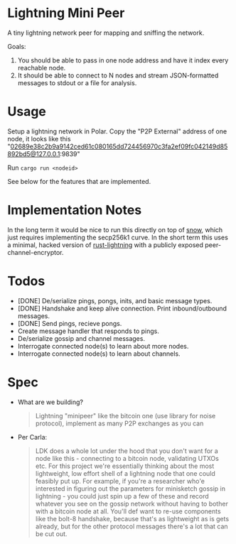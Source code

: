 # Lightning Mini Peer

A tiny lightning network peer for mapping and sniffing the network.

Goals:

1. You should be able to pass in one node address and have it index every reachable node.
2. It should be able to connect to N nodes and stream JSON-formatted messages to stdout or a file for analysis.

# Usage

Setup a lightning network in Polar. Copy the "P2P External" address of one node, it looks like this "02689e38c2b9a9142ced61c080165dd724456970c3fa2ef09fc042149d85892bd5@127.0.0.1:9839"

Run `cargo run <nodeid>`

See below for the features that are implemented.

# Implementation Notes

In the long term it would be nice to run this directly on top of [snow](https://github.com/mcginty/snow), which just requires implementing the secp256k1 curve. In the short term this uses a minimal, hacked version of [rust-lightning](https://github.com/lightningdevkit/rust-lightning) with a publicly exposed peer-channel-encryptor.

# Todos

- [DONE] De/serialize pings, pongs, inits, and basic message types.
- [DONE] Handshake and keep alive connection. Print inbound/outbound messages.
- [DONE] Send pings, recieve pongs.
- Create message handler that responds to pings.
- De/serialize gossip and channel messages.
- Interrogate connected node(s) to learn about more nodes.
- Interrogate connected node(s) to learn about channels.

# Spec

- What are we building?
    > Lightning "minipeer" like the bitcoin one (use library for noise protocol), implement as many P2P exchanges as you can
- Per Carla:
    > LDK does a whole lot under the hood that you don't want for a node like this - connecting to a bitcoin node, validating UTXOs etc.
    > For this project we're essentially thinking about the most lightweight, low effort shell of a lightning node that one could feasibly put up.
    > For example, if you're a researcher who'e interested in figuring out the parameters for minisketch gossip in lightning - you could just spin up a few of these and record whatever you see on the gossip network without having to bother with a bitcoin node at all.
    > You'll def want to re-use components like the bolt-8 handshake, because that's as lightweight as is gets already, but for the other protocol messages there's a lot that can be cut out.
